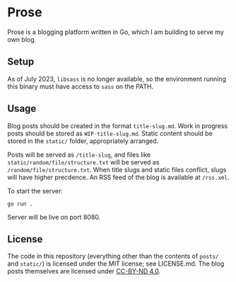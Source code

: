 # Prose

Prose is a blogging platform written in Go, which I am building to serve my own blog.

## Setup

As of July 2023, `libsass` is no longer available, so the environment running this binary must have access to `sass` on the PATH.

## Usage

Blog posts should be created in the format `title-slug.md`. Work in progress posts should be stored as `WIP-title-slug.md`. Static content should be stored in the `static/` folder, appropriately arranged.

Posts will be served as `/title-slug`, and files like `static/random/file/structure.txt` will be served as `/random/file/structure.txt`. When title slugs and static files conflict, slugs will have higher precdence. An RSS feed of the blog is available at `/rss.xml`.

To start the server:

	go run .

Server will be live on port 8080.

## License

The code in this repository (everything other than the contents of `posts/` and `static/`) is licensed under the MIT license; see LICENSE.md. The blog posts themselves are licensed under [CC-BY-ND 4.0](https://creativecommons.org/licenses/by-nd/4.0/).
